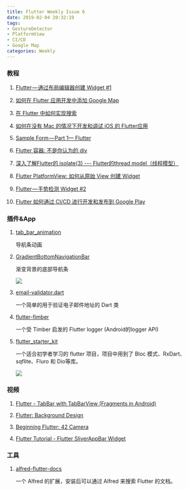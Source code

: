 ```yaml
---
title: Flutter Weekly Issue 6
date: 2019-02-04 20:32:19
tags:
- GestureDetector
- PlatformView
- CI/CD
- Google Map
categories: Weekly
---
```


### 教程

1. [Flutter — 通过布局编辑器创建 Widget #1](https://medium.com/@KarthikPonnam/flutter-layoutbuilder-widget-1-b09fd1e6907f)

1. [如何在 Flutter 应用开发中添加 Google Map](https://medium.com/flutter-io/google-maps-and-flutter-cfb330f9a245)

1. [在 Flutter 中如何实现搜索](https://medium.com/flutterpub/implementing-search-in-flutter-17dc5aa72018)

1. [如何在没有 Mac 的情况下开发和调试 iOS 的 Flutter应用](https://medium.com/flutter-community/developing-and-debugging-flutter-apps-for-ios-without-a-mac-8d362a8ec667)

1. [Sample Form — Part 1— Flutter](https://medium.com/flutterpub/sample-form-part-1-flutter-35664d57b0e5)

1. [Flutter 容器: 不是你认为的 div](https://medium.com/flutter-community/flutters-container-this-ain-t-your-daddy-s-div-100817339610)

1. [深入了解Flutter的 isolate(3) --- Flutter的thread model（线程模型）](https://juejin.im/post/5c3844fae51d4551ec60988e)

1. [Flutter PlatformView: 如何从原始 View 创建 Widget](https://medium.com/flutter-community/flutter-platformview-how-to-create-flutter-widgets-from-native-views-366e378115b6)

1. [Flutter — 手势检测 Widget #2](https://medium.com/@KarthikPonnam/flutter-gesturedetector-widget-2-7e8c282bcd45)

1. [Flutter 如何通过 CI/CD 进行开发和发布到 Google Play](https://devopstar.com/2019/01/10/flutter-ci-cd-deployments-publication-to-google-play/)

### 插件&App

1. [tab_bar_animation](https://github.com/tunitowen/tab_bar_animation)

	导航条动画

1. [GradientBottomNavigationBar](https://github.com/JTorrus/GradientBottomNavigationBar)

    渐变背景的底部导航条 

    ![](https://ws2.sinaimg.cn/large/006tNc79ly1g2ia5gd2epj302r05kjr7.jpg)

1. [email-validator.dart](https://github.com/fredeil/email-validator.dart)

	一个简单的用于验证电子邮件地址的 Dart 类

1. [flutter-fimber](https://github.com/magillus/flutter-fimber)

	一个受 Timber 启发的 Flutter logger (Android的logger API)

1. [flutter_starter_kit](https://github.com/KingWu/flutter_starter_kit)
	
	一个适合初学者学习的 flutter 项目，项目中用到了 Bloc 模式、RxDart、sqflite、Fluro 和 Dio等库。

    ![](https://ws2.sinaimg.cn/large/006tNc79ly1g2ia5hablag302q05kmx5.gif)

### 视频

1. [Flutter - TabBar with TabBarView (Fragments in Android)](https://www.youtube.com/watch?v=GWsRm05uEPI&feature=share)

1. [Flutter: Background Design](https://youtu.be/u96GgqHFy3c)

1. [Beginning Flutter: 42 Camera](https://www.youtube.com/watch?v=ecJo6s4PNvw)

1. [Flutter Tutorial - Flutter SliverAppBar Widget](https://www.youtube.com/watch?v=tAu333sf8L0&feature=youtu.be)

### 工具

1. [alfred-flutter-docs](https://github.com/Sh1d0w/alfred-flutter-docs)

	一个 Alfred 的扩展，安装后可以通过 Alfred 来搜索 Flutter 的文档。